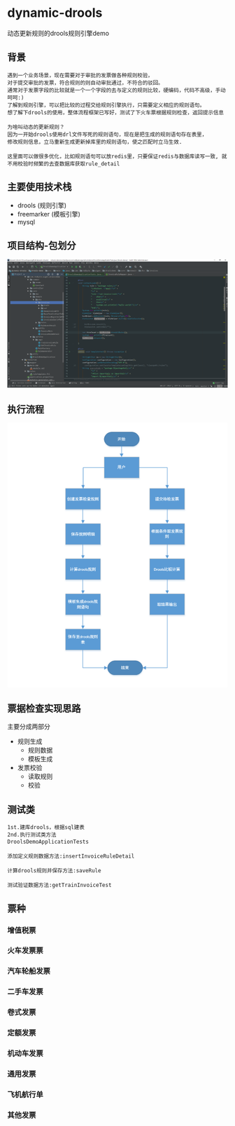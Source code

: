 # dynamic-drools
动态更新规则的drools规则引擎demo

## 背景
```
遇到一个业务场景，现在需要对于审批的发票做各种规则校验，
对于提交审批的发票，符合规则的则自动审批通过，不符合的驳回。
通常对于发票字段的比较就是一个一个字段的去与定义的规则比较，硬编码，代码不高级，手动呵呵:)
了解到规则引擎，可以把比较的过程交给规则引擎执行，只需要定义相应的规则语句。
想了解下drools的使用，整体流程框架已写好，测试了下火车票根据规则检查，返回提示信息

为啥叫动态的更新规则？
因为一开始drools使用drl文件写死的规则语句，现在是把生成的规则语句存在表里，
修改规则信息，立马重新生成更新掉库里的规则语句，使之匹配时立马生效.

这里面可以做很多优化，比如规则语句可以放redis里，只要保证redis与数据库读写一致, 就不用校验时频繁的去查数据库获取rule_detail
```

## 主要使用技术栈
- drools (规则引擎)
- freemarker (模板引擎)
- mysql

## 项目结构-包划分
![项目结构-包划分](/drools-demo/imgs/项目结构-包划分.png)

## 执行流程
![执行流程](/drools-demo/imgs/发票检查流程.png)

## 票据检查实现思路
主要分成两部分
- 规则生成
    - 规则数据
    - 模板生成
- 发票校验
    - 读取规则
    - 校验

## 测试类
```$xslt
1st.建库drools，根据sql建表
2nd.执行测试类方法
DroolsDemoApplicationTests

添加定义规则数据方法:insertInvoiceRuleDetail

计算drools规则并保存方法:saveRule

测试验证数据方法:getTrainInvoiceTest
```


## 票种
### 增值税票
### 火车发票票
### 汽车轮船发票
### 二手车发票
### 卷式发票
### 定额发票
### 机动车发票
### 通用发票
### 飞机航行单
### 其他发票
